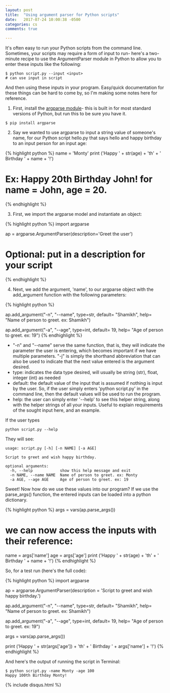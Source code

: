 ```yaml
---
layout: post
title:  "Using argument parser for Python scripts"
date:   2017-07-24 10:00:38 -0500
categories: cs
comments: true

---
```


It's often easy to run your Python scripts from the command line. Sometimes, your scripts may require a form of input to run- here's a two-minute recipe to use the ArgumentParser module in Python to allow you to enter these inputs like the following: 

````
$ python script.py --input <input>
# can use input in script
````  

And then using these inputs in your program. Easy/quick documentation for these things can be hard to come by, so I'm making some notes here for reference. 

1. First, install the [argparse module](https://pypi.python.org/pypi/argparse)- this is built in for most standard versions of Python, but run this to be sure you have it.   

````
$ pip install argparse
````  

2. Say we wanted to use argparse to input a string value of someone's name, for our Python script hello.py that says hello and happy birthday to an input person for an input age:  

{% highlight python %}
name = 'Monty'
print ('Happy ' + str(age) + 'th' + ' Birthday ' + name + '!')
# Ex: Happy 20th Birthday John!  for name = John, age = 20. 
{% endhighlight %}

3. First, we import the argparse model and instantiate an object: 

{% highlight python %}
import argparse 


ap = argparse.ArgumentParser(description='Greet the user')
# Optional: put in a description for your script 
{% endhighlight %}


4. Next, we add the argument, 'name', to our argparse object with the add_argument function with the following parameters:

{% highlight python %}

ap.add_argument("-n", "--name", type=str, default= "Shamikh",
        help= "Name of person to greet. ex: Shamikh")

ap.add_argument("-a", "--age", type=int, default= 19,
        help= "Age of person to greet. ex: 19")
{% endhighlight %}


- "-n" and "--name" serve the same function, that is, they will indicate the parameter the user is entering, which becomes important if we have multiple parameters. "-j" is simply the shorthand abbreviation that can also be used to indicate that the next value entered is the argument desired. 
- type: indicates the data type desired, will usually be string (str), float, integer (int) as needed 
- default: the default value of the input that is assumed if nothing is input by the user. So, if the user simply enters 'python script.py' in the command line, then the default values will be used to run the program. 
- help: the user can simply enter '--help' to see this helper string, along with the helper strings of all your inputs. Useful to explain requirements of the sought input here, and an example. 

If the user types  
````
python script.py --help 
````

They will see: 
````
usage: script.py [-h] [-n NAME] [-a AGE]

Script to greet and wish happy birthday.

optional arguments:
  -h, --help            show this help message and exit
  -n NAME, --name NAME  Name of person to greet. ex: Monty
  -a AGE, --age AGE     Age of person to greet. ex: 19
````
Sweet! Now how do we use these values into our program? If we use the parse_args() function, the entered inputs can be loaded into a python dictionary. 

{% highlight python %}
args = vars(ap.parse_args())

# we can now access the inputs with their reference: 
name = args['name']
age = args['age']
print ('Happy ' + str(age) + 'th' + ' Birthday ' + name + '!')
{% endhighlight %}


So, for a test run (here's the full code): 

{% highlight python %}
import argparse 


ap = argparse.ArgumentParser(description = 'Script to greet and wish happy birthday.')

ap.add_argument("-n", "--name", type=str, default= "Shamikh",
        help= "Name of person to greet. ex: Shamikh")

ap.add_argument("-a", "--age", type=int, default= 19,
        help= "Age of person to greet. ex: 19")

args = vars(ap.parse_args())

print ('Happy ' + str(args['age']) + 'th' + ' Birthday ' + args['name'] + '!')
{% endhighlight %}

And here's the output of running the script in Terminal: 

````
$ python script.py -name Monty -age 100
Happy 100th Birthday Monty!

````

{% include disqus.html %}



